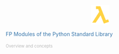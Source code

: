 <div style="text-align: center;">
    <img src="https://raw.githubusercontent.com/lu-pl/pug-fp-presentation/refs/heads/main/lambda_yellow.png" style="max-width: 10%; height: auto;">
</div>

<span style="color: #3776ab;">FP Modules of the Python Standard Library</span>

<span style="font-size: 80%; color: #bababa">Overview and concepts</span>
